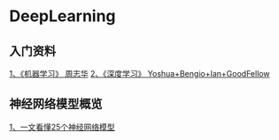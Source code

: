 # DeepLearning
## 入门资料 
[1、《机器学习》 周志华]() 
[2、《深度学习》 Yoshua+Bengio+Ian+GoodFellow]() 
## 神经网络模型概览 
[1、一文看懂25个神经网络模型](https://blog.csdn.net/qq_35082030/article/details/73368962) 

